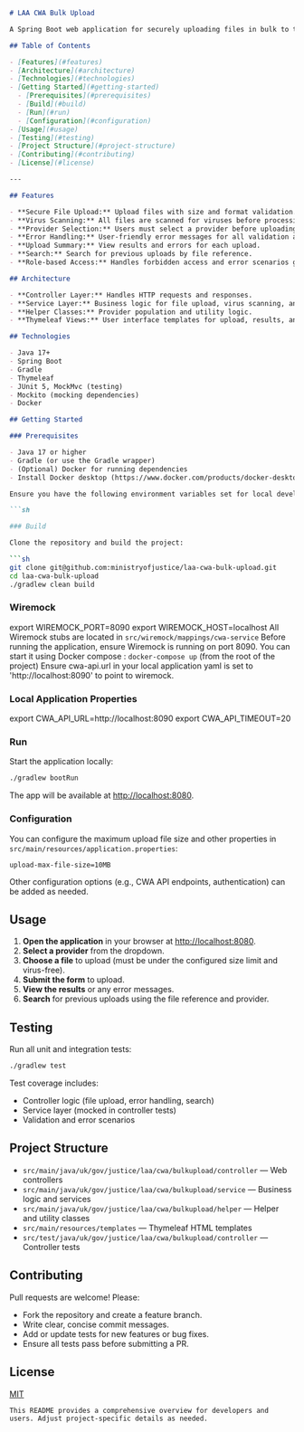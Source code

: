 ```markdown
# LAA CWA Bulk Upload

A Spring Boot web application for securely uploading files in bulk to the Legal Aid Agency's CWA system. The application provides a user-friendly interface for file uploads, provider selection, virus scanning, and result tracking.

## Table of Contents

- [Features](#features)
- [Architecture](#architecture)
- [Technologies](#technologies)
- [Getting Started](#getting-started)
  - [Prerequisites](#prerequisites)
  - [Build](#build)
  - [Run](#run)
  - [Configuration](#configuration)
- [Usage](#usage)
- [Testing](#testing)
- [Project Structure](#project-structure)
- [Contributing](#contributing)
- [License](#license)

---

## Features

- **Secure File Upload:** Upload files with size and format validation.
- **Virus Scanning:** All files are scanned for viruses before processing.
- **Provider Selection:** Users must select a provider before uploading.
- **Error Handling:** User-friendly error messages for all validation and system errors.
- **Upload Summary:** View results and errors for each upload.
- **Search:** Search for previous uploads by file reference.
- **Role-based Access:** Handles forbidden access and error scenarios gracefully.

## Architecture

- **Controller Layer:** Handles HTTP requests and responses.
- **Service Layer:** Business logic for file upload, virus scanning, and search.
- **Helper Classes:** Provider population and utility logic.
- **Thymeleaf Views:** User interface templates for upload, results, and errors.

## Technologies

- Java 17+
- Spring Boot
- Gradle
- Thymeleaf
- JUnit 5, MockMvc (testing)
- Mockito (mocking dependencies)
- Docker

## Getting Started

### Prerequisites

- Java 17 or higher
- Gradle (or use the Gradle wrapper)
- (Optional) Docker for running dependencies
- Install Docker desktop (https://www.docker.com/products/docker-desktop)

Ensure you have the following environment variables set for local development:

```sh

### Build

Clone the repository and build the project:

```sh
git clone git@github.com:ministryofjustice/laa-cwa-bulk-upload.git
cd laa-cwa-bulk-upload
./gradlew clean build
```
### Wiremock
export WIREMOCK_PORT=8090
export WIREMOCK_HOST=localhost
All Wiremock stubs are located in `src/wiremock/mappings/cwa-service`
Before running the application, ensure Wiremock is running on port 8090.
You can start it using Docker compose  : `docker-compose up` (from the root of the project)
Ensure cwa-api.url in your local application yaml is set to 'http://localhost:8090' to point to wiremock.

### Local Application Properties
export CWA_API_URL=http://localhost:8090
export CWA_API_TIMEOUT=20

### Run

Start the application locally:

```sh
./gradlew bootRun
```

The app will be available at [http://localhost:8080](http://localhost:8080).

### Configuration

You can configure the maximum upload file size and other properties in `src/main/resources/application.properties`:

```
upload-max-file-size=10MB
```

Other configuration options (e.g., CWA API endpoints, authentication) can be added as needed.

## Usage

1. **Open the application** in your browser at [http://localhost:8080](http://localhost:8080).
2. **Select a provider** from the dropdown.
3. **Choose a file** to upload (must be under the configured size limit and virus-free).
4. **Submit the form** to upload.
5. **View the results** or any error messages.
6. **Search** for previous uploads using the file reference and provider.

## Testing

Run all unit and integration tests:

```sh
./gradlew test
```

Test coverage includes:

- Controller logic (file upload, error handling, search)
- Service layer (mocked in controller tests)
- Validation and error scenarios

## Project Structure

- `src/main/java/uk/gov/justice/laa/cwa/bulkupload/controller` — Web controllers
- `src/main/java/uk/gov/justice/laa/cwa/bulkupload/service` — Business logic and services
- `src/main/java/uk/gov/justice/laa/cwa/bulkupload/helper` — Helper and utility classes
- `src/main/resources/templates` — Thymeleaf HTML templates
- `src/test/java/uk/gov/justice/laa/cwa/bulkupload/controller` — Controller tests

## Contributing

Pull requests are welcome! Please:

- Fork the repository and create a feature branch.
- Write clear, concise commit messages.
- Add or update tests for new features or bug fixes.
- Ensure all tests pass before submitting a PR.

## License

[MIT](LICENSE)
```
This README provides a comprehensive overview for developers and users. Adjust project-specific details as needed.